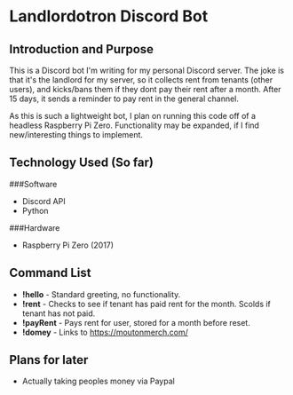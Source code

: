 # Landlordotron Discord Bot

## Introduction and Purpose

This is a Discord bot I'm writing for my personal Discord server. The joke is that it's the landlord for my server, so it collects rent from tenants (other users), and kicks/bans them if they dont pay their rent after a month. After 15 days, it sends a reminder to pay rent in the general channel.

As this is such a lightweight bot, I plan on running this code off of a headless Raspberry Pi Zero. Functionality may be expanded, if I find new/interesting things to implement.

## Technology Used (So far)

###Software

* Discord API
* Python

###Hardware

* Raspberry Pi Zero (2017)

## Command List

* **!hello** - Standard greeting, no functionality.
* **!rent** - Checks to see if tenant has paid rent for the month. Scolds if tenant has not paid.
* **!payRent** - Pays rent for user, stored for a month before reset.
* **!domey** - Links to https://moutonmerch.com/

## Plans for later

* Actually taking peoples money via Paypal
